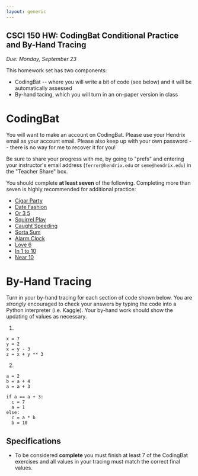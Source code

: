 ```yaml
---
layout: generic
---
```


CSCI 150 HW: CodingBat Conditional Practice and By-Hand Tracing
-----------------------------------------------

*Due: Monday, September 23*

This homework set has two components:
* CodingBat -- where you will write a bit of code (see below) and it will be automatically assessed
* By-hand tacing, which you will turn in an on-paper version in class

# CodingBat

You will want to make an account on CodingBat. Please use your Hendrix email as your account email.
Please also keep up with your own password -- there is no way for me to recover it for you!

Be sure to share your progress with me, by going to "prefs" and entering
your instructor's email address (`ferrer@hendrix.edu` or `seme@hendrix.edu`) in the "Teacher Share" box.

You should complete **at least seven** of the following. Completing more than seven is highly recommended for additional practice:

- [Cigar Party](https://codingbat.com/prob/p195669)
- [Date Fashion](https://codingbat.com/prob/p129125)
- [Or 3 5](https://codingbat.com/prob/p288587?parent=/home/ferrer@hendrix.edu)
- [Squirrel Play](https://codingbat.com/prob/p135815)
- [Caught Speeding](https://codingbat.com/prob/p137202)
- [Sorta Sum](https://codingbat.com/prob/p116620)
- [Alarm Clock](https://codingbat.com/prob/p119867)
- [Love 6](https://codingbat.com/prob/p100958)
- [In 1 to 10](https://codingbat.com/prob/p158497)
- [Near 10](https://codingbat.com/prob/p165321)

# By-Hand Tracing

Turn in your by-hand tracing for each section of code shown below. You are *strongly* encouraged to check your answers
by typing the code into a Python interpreter (i.e. Kaggle). Your by-hand work should show the updating of values as necessary.

1.

    x = 7
    y = 2
    x = y - 3
    z = x + y ** 3


 2.

    a = 2
    b = a + 4
    a = a + 3

    if a == a + 3:
      c = 7
      a = 1
    else:
      c = a * b
      b = 10


## Specifications

- To be considered **complete** you must finish at least 7 of the CodingBat exercises and all values in your tracing must match the correct final values.
